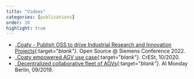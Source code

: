 ```yaml
---
title: "Videos"
categories: [publications]
order: 20
highlight: true
---
```


* _[Coaty - Publish OSS to drive Industrial Research and Innovation
  Projects](https://youtu.be/7t-QyqXzQYw?list=PLw7lLwXw4H51OC1UzTYByzQlMzwRAT0Bx){:target="_blank"}_.
  Open Source @ Siemens Conference 2022.
* _[Coaty empowered AGV use
  case](https://crest.in.tum.de/EC3_video.html){:target="_blank"}_. CrESt,
  10/2020.
* _[Decentralized collaborative fleet of
  AGVs](https://youtu.be/PdqSMMjg-Os){:target="_blank"}_. AI Monday Berlin,
  09/2019.

